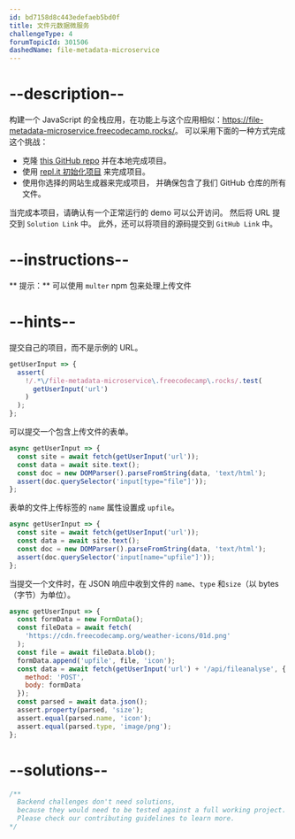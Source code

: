```yaml
---
id: bd7158d8c443edefaeb5bd0f
title: 文件元数据微服务
challengeType: 4
forumTopicId: 301506
dashedName: file-metadata-microservice
---
```


# --description--

构建一个 JavaScript 的全栈应用，在功能上与这个应用相似：<https://file-metadata-microservice.freecodecamp.rocks/>。 可以采用下面的一种方式完成这个挑战：

- 克隆 [this GitHub repo](https://github.com/freeCodeCamp/boilerplate-project-filemetadata/) 并在本地完成项目。
- 使用 [repl.it 初始化项目](https://repl.it/github/freeCodeCamp/boilerplate-project-filemetadata) 来完成项目。
- 使用你选择的网站生成器来完成项目， 并确保包含了我们 GitHub 仓库的所有文件。

当完成本项目，请确认有一个正常运行的 demo 可以公开访问。 然后将 URL 提交到 `Solution Link` 中。 此外，还可以将项目的源码提交到 `GitHub Link` 中。

# --instructions--

** 提示：** 可以使用 `multer` npm 包来处理上传文件

# --hints--

提交自己的项目，而不是示例的 URL。

```js
getUserInput => {
  assert(
    !/.*\/file-metadata-microservice\.freecodecamp\.rocks/.test(
      getUserInput('url')
    )
  );
};
```

可以提交一个包含上传文件的表单。

```js
async getUserInput => {
  const site = await fetch(getUserInput('url'));
  const data = await site.text();
  const doc = new DOMParser().parseFromString(data, 'text/html');
  assert(doc.querySelector('input[type="file"]'));
};
```

表单的文件上传标签的 `name` 属性设置成 `upfile`。

```js
async getUserInput => {
  const site = await fetch(getUserInput('url'));
  const data = await site.text();
  const doc = new DOMParser().parseFromString(data, 'text/html');
  assert(doc.querySelector('input[name="upfile"]'));
};
```

当提交一个文件时，在 JSON 响应中收到文件的 `name`、`type` 和`size`（以 bytes（字节）为单位）。

```js
async getUserInput => {
  const formData = new FormData();
  const fileData = await fetch(
    'https://cdn.freecodecamp.org/weather-icons/01d.png'
  );
  const file = await fileData.blob();
  formData.append('upfile', file, 'icon');
  const data = await fetch(getUserInput('url') + '/api/fileanalyse', {
    method: 'POST',
    body: formData
  });
  const parsed = await data.json();
  assert.property(parsed, 'size');
  assert.equal(parsed.name, 'icon');
  assert.equal(parsed.type, 'image/png');
};
```

# --solutions--

```js
/**
  Backend challenges don't need solutions, 
  because they would need to be tested against a full working project. 
  Please check our contributing guidelines to learn more.
*/
```
